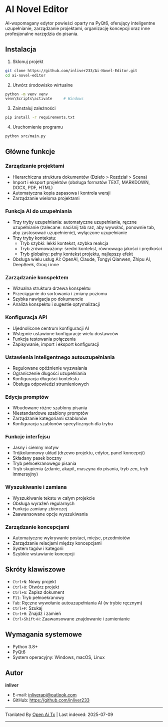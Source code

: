 # AI Novel Editor

AI-wspomagany edytor powieści oparty na PyQt6, oferujący inteligentne uzupełnianie, zarządzanie projektami, organizację koncepcji oraz inne profesjonalne narzędzia do pisania.

## Instalacja

1. Sklonuj projekt
```bash
git clone https://github.com/inliver233/Ai-Novel-Editor.git
cd ai-novel-editor
```

2. Utwórz środowisko wirtualne
```bash
python -m venv venv
venv\Scripts\activate     # Windows
```

3. Zainstaluj zależności
```bash
pip install -r requirements.txt
```
4. Uruchomienie programu
```bash
python src/main.py
```

## Główne funkcje

### Zarządzanie projektami
- Hierarchiczna struktura dokumentów (Dzieło > Rozdział > Scena)
- Import i eksport projektów (obsługa formatów TEXT, MARKDOWN, DOCX, PDF, HTML)
- Automatyczna kopia zapasowa i kontrola wersji
- Zarządzanie wieloma projektami

### Funkcja AI do uzupełniania
- Trzy tryby uzupełniania: automatyczne uzupełnianie, ręczne uzupełnianie (zalecane: naciśnij tab raz, aby wywołać, ponownie tab, aby zastosować uzupełnienie), wyłączone uzupełnianie
- Trzy tryby kontekstu:
  - Tryb szybki: lekki kontekst, szybka reakcja
  - Tryb zrównoważony: średni kontekst, równowaga jakości i prędkości
  - Tryb globalny: pełny kontekst projektu, najlepszy efekt
- Obsługa wielu usług AI: OpenAI, Claude, Tongyi Qianwen, Zhipu AI, DeepSeek, Groq i inne
### Zarządzanie konspektem
- Wizualna struktura drzewa konspektu
- Przeciąganie do sortowania i zmiany poziomu
- Szybka nawigacja po dokumencie
- Analiza konspektu i sugestie optymalizacji

### Konfiguracja API
- Ujednolicone centrum konfiguracji AI
- Wstępnie ustawione konfiguracje wielu dostawców
- Funkcja testowania połączenia
- Zapisywanie, import i eksport konfiguracji

### Ustawienia inteligentnego autouzupełniania
- Regulowane opóźnienie wyzwalania
- Ograniczenie długości uzupełniania
- Konfiguracja długości kontekstu
- Obsługa odpowiedzi strumieniowych

### Edycja promptów
- Wbudowane różne szablony pisania
- Niestandardowe szablony promptów
- Zarządzanie kategoriami szablonów
- Konfiguracja szablonów specyficznych dla trybu
### Funkcje interfejsu
- Jasny i ciemny motyw
- Trójkolumnowy układ (drzewo projektu, edytor, panel koncepcji)
- Składany pasek boczny
- Tryb pełnoekranowego pisania
- Tryb skupienia (zdanie, akapit, maszyna do pisania, tryb zen, tryb immersyjny)

### Wyszukiwanie i zamiana
- Wyszukiwanie tekstu w całym projekcie
- Obsługa wyrażeń regularnych
- Funkcja zamiany zbiorczej
- Zaawansowane opcje wyszukiwania

### Zarządzanie koncepcjami
- Automatyczne wykrywanie postaci, miejsc, przedmiotów
- Zarządzanie relacjami między koncepcjami
- System tagów i kategorii
- Szybkie wstawianie koncepcji

## Skróty klawiszowe
- `Ctrl+N`: Nowy projekt
- `Ctrl+O`: Otwórz projekt
- `Ctrl+S`: Zapisz dokument
- `F11`: Tryb pełnoekranowy
- `Tab`: Ręczne wywołanie autouzupełniania AI (w trybie ręcznym)
- `Ctrl+F`: Szukaj
- `Ctrl+H`: Znajdź i zamień
- `Ctrl+Shift+H`: Zaawansowane znajdowanie i zamienianie


## Wymagania systemowe

- Python 3.8+
- PyQt6
- System operacyjny: Windows, macOS, Linux

## Autor

**inliver**
- E-mail: inliverapi@outlook.com  
- GitHub: https://github.com/inliver233

---

Tranlated By [Open Ai Tx](https://github.com/OpenAiTx/OpenAiTx) | Last indexed: 2025-07-09

---
